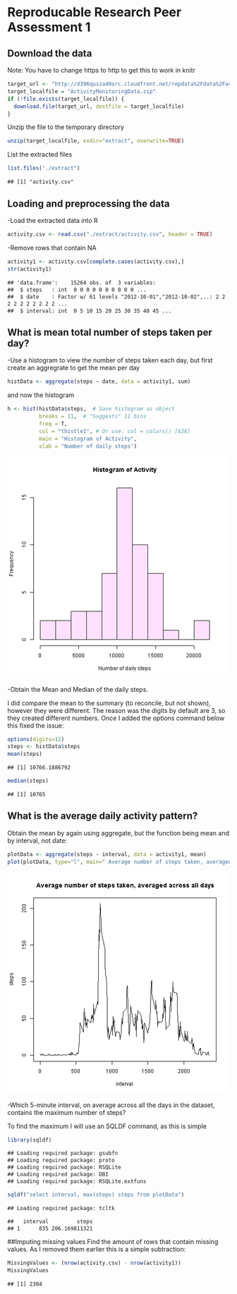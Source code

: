 Reproducable Research Peer Assessment 1
========================================================

## Download the data 
Note: You have to change https to http to get this to work in knitr


```r
target_url <- "http://d396qusza40orc.cloudfront.net/repdata%2Fdata%2Factivity.zip"
target_localfile = "ActivityMonitoringData.zip"
if (!file.exists(target_localfile)) {
  download.file(target_url, destfile = target_localfile) 
}
```

Unzip the file to the temporary directory

```r
unzip(target_localfile, exdir="extract", overwrite=TRUE)
```

List the extracted files

```r
list.files("./extract")
```

```
## [1] "activity.csv"
```

## Loading and preprocessing the data
-Load the extracted data into R

```r
activity.csv <- read.csv("./extract/activity.csv", header = TRUE)
```

-Remove rows that contain NA

```r
activity1 <- activity.csv[complete.cases(activity.csv),]
str(activity1)
```

```
## 'data.frame':	15264 obs. of  3 variables:
##  $ steps   : int  0 0 0 0 0 0 0 0 0 0 ...
##  $ date    : Factor w/ 61 levels "2012-10-01","2012-10-02",..: 2 2 2 2 2 2 2 2 2 2 ...
##  $ interval: int  0 5 10 15 20 25 30 35 40 45 ...
```

## What is mean total number of steps taken per day?
-Use a histogram to view the number of steps taken each day, but first create an aggregrate to get the mean per day


```r
histData <- aggregate(steps ~ date, data = activity1, sum)
```

and now the histogram

```r
h <- hist(histData$steps,  # Save histogram as object
          breaks = 11,  # "Suggests" 11 bins
          freq = T,
          col = "thistle1", # Or use: col = colors() [626]
          main = "Histogram of Activity",
          xlab = "Number of daily steps")
```

![plot of chunk unnamed-chunk-7](figure/unnamed-chunk-7.png) 

-Obtain the Mean and Median of the daily steps.

I did compare the mean to the summary (to reconcile, but not shown), however they were different.  The reason was the digits by default are 3, so they created different numbers.  Once I added the options command below this fixed the issue:


```r
options(digits=12)
steps <- histData$steps
mean(steps)
```

```
## [1] 10766.1886792
```

```r
median(steps)
```

```
## [1] 10765
```

## What is the average daily activity pattern?

Obtain the mean by again using aggregate, but the function being mean and by interval, not date:


```r
plotData <- aggregate(steps ~ interval, data = activity1, mean)
plot(plotData, type="l", main=" Average number of steps taken, averaged across all days")
```

![plot of chunk unnamed-chunk-9](figure/unnamed-chunk-9.png) 

-Which 5-minute interval, on average across all the days in the dataset, contains the maximum number of steps?

To find the maximum I will use an SQLDF command, as this is simple

```r
library(sqldf)
```

```
## Loading required package: gsubfn
## Loading required package: proto
## Loading required package: RSQLite
## Loading required package: DBI
## Loading required package: RSQLite.extfuns
```

```r
sqldf("select interval, max(steps) steps from plotData")
```

```
## Loading required package: tcltk
```

```
##   interval         steps
## 1      835 206.169811321
```


##Imputing missing values
Find the amount of rows that contain missing values.  As I removed them earlier this is a simple subtraction:


```r
MissingValues <- (nrow(activity.csv) - nrow(activity1))
MissingValues
```

```
## [1] 2304
```
